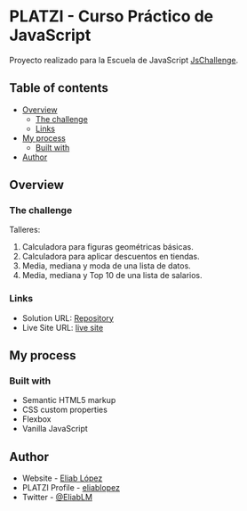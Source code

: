 # PLATZI - Curso Práctico de JavaScript

Proyecto realizado para la Escuela de JavaScript [JsChallenge](https://platzi.com/escuela-javascript/).

## Table of contents

- [Overview](#overview)
  - [The challenge](#the-challenge)
  - [Links](#links)
- [My process](#my-process)
  - [Built with](#built-with)
- [Author](#author)

## Overview

### The challenge

Talleres:

1. Calculadora para figuras geométricas básicas.
2. Calculadora para aplicar descuentos en tiendas.
3. Media, mediana y moda de una lista de datos.
4. Media, mediana y Top 10 de una lista de salarios.

### Links

- Solution URL: [Repository](https://github.com/EliabLM/practico-javascript)
- Live Site URL: [live site](https://eliablm.github.io/practico-javascript/)

## My process

### Built with

- Semantic HTML5 markup
- CSS custom properties
- Flexbox
- Vanilla JavaScript

## Author

- Website - [Eliab López](https://github.com/eliablm)
- PLATZI Profile - [eliablopez](https://platzi.com/p/eliablopez/)
- Twitter - [@EliabLM](https://www.twitter.com/EliabLM)
